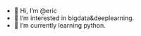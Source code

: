 - 👋 Hi, I’m @eric
- 👀 I’m interested in bigdata&deeplearning.
- 🌱 I’m currently learning python.
<!---
eric-gao46/eric-gao46 is a ✨ special ✨ repository because its `README.md` (this file) appears on your GitHub profile.
You can click the Preview link to take a look at your changes.
--->
